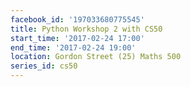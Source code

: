```yaml
---
facebook_id: '197033680775545'
title: Python Workshop 2 with CS50
start_time: '2017-02-24 17:00'
end_time: '2017-02-24 19:00'
location: Gordon Street (25) Maths 500
series_id: cs50
---
```


